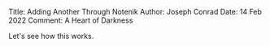 Title:  Adding Another Through Notenik
Author: Joseph Conrad
Date:   14 Feb 2022
Comment: A Heart of Darkness

Let's see how this works. 

